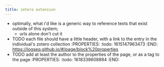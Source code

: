 ```yaml
---
title: zotero extension
---
```


- optimally, what i'd like is a generic way to reference texts that exist outside of this system;
  - urls alone don't cut it
- TODO each file should have a little header, with a link to the entry in the individual's zotero collection
:PROPERTIES:
:todo: 1615147963473
:END:
https://logseq.github.io/#/page/block%20properties
- TODO add at least the author to the properties of the page, or as a tag to the page
:PROPERTIES:
:todo: 1618339608894
:END:
